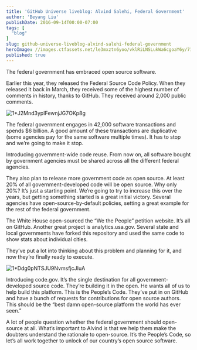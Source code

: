 ```yaml
---
title: 'GitHub Universe liveblog: Alvind Salehi, Federal Government'
author: 'Beyang Liu'
publishDate: 2016-09-14T00:00-07:00
tags: [
  "blog"
]
slug: github-universe-liveblog-alvind-salehi-federal-government
heroImage: //images.ctfassets.net/le3mxztn6yoo/vklRiLNSLukWa6cgoaY6y/7199c801db5f5f98ea43b4dda6b5c1a0/1_J2Mnd3ypIFewnjJG7OKp8g.jpeg
published: true
---
```




The federal government has embraced open source software.

Earlier this year, they released the Federal Source Code Policy. When they released it back in March, they received some of the highest number of comments in history, thanks to GitHub. They received around 2,000 public comments.

![1*J2Mnd3ypIFewnjJG7OKp8g](//images.contentful.com/le3mxztn6yoo/vklRiLNSLukWa6cgoaY6y/7199c801db5f5f98ea43b4dda6b5c1a0/1_J2Mnd3ypIFewnjJG7OKp8g.jpeg)

The federal government engages in 42,000 software transactions and spends $6 billion. A good amount of these transactions are duplicative (some agencies pay for the same software multiple times). It has to stop and we’re going to make it stop.

Introducing government-wide code reuse. From now on, all software bought by government agencies must be shared across all the different federal agencies.

They also plan to release more government code as open source. At least 20% of all government-developed code will be open source. Why only 20%? It’s just a starting point. We’re going to try to increase this over the years, but getting something started is a great initial victory. Several agencies have open-source-by-default policies, setting a great example for the rest of the federal government.

The White House open-sourced the “We the People” petition website. It’s all on GitHub. Another great project is analytics.usa.gov. Several state and local governments have forked this repository and used the same code to show stats about individual cities.

They’ve put a lot into thinking about this problem and planning for it, and now they’re finally ready to execute.

![1*Ddg0pNTSJU9NvmsfjcJIuA](//images.contentful.com/le3mxztn6yoo/BWyzAxWd5muiACegY42QI/d6f62a8c532c08c9d91826ff67a756d9/1_Ddg0pNTSJU9NvmsfjcJIuA.jpeg)

Introducing code.gov. It’s the single destination for all government-developed source code. They’re building it in the open. He wants all of us to help build this platform. This is the People’s Code. They’ve put in on GitHub and have a bunch of requests for contributions for open source authors. This should be the “best damn open-source platform the world has ever seen.”

A lot of people question whether the federal government should open-source at all. What’s important to Alvind is that we help them make the doubters understand the rationale to open-source. It’s the People’s Code, so let’s all work together to unlock of our country’s open source software.
